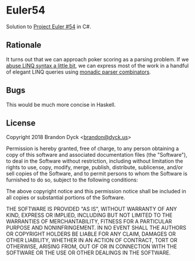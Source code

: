 # Euler54

Solution to [Project Euler #54](https://projecteuler.net/problem=54) in C#.

## Rationale

It turns out that we can approach poker scoring as a parsing problem. If we [abuse LINQ syntax a little bit](https://mikehadlow.blogspot.com/2011/01/monads-in-c-4-linq-loves-monads.html), we can express most of the work in a handful of elegant LINQ queries using [monadic parser combinators](https://blogs.msdn.microsoft.com/lukeh/2007/08/19/monadic-parser-combinators-using-c-3-0/).

## Bugs

This would be much more concise in Haskell.

## License

Copyright 2018 Brandon Dyck <<brandon@dyck.us>>

Permission is hereby granted, free of charge, to any person obtaining a copy of this software and associated documentation files (the "Software"), to deal in the Software without restriction, including without limitation the rights to use, copy, modify, merge, publish, distribute, sublicense, and/or sell copies of the Software, and to permit persons to whom the Software is furnished to do so, subject to the following conditions:

The above copyright notice and this permission notice shall be included in all copies or substantial portions of the Software.

THE SOFTWARE IS PROVIDED "AS IS", WITHOUT WARRANTY OF ANY KIND, EXPRESS OR IMPLIED, INCLUDING BUT NOT LIMITED TO THE WARRANTIES OF MERCHANTABILITY, FITNESS FOR A PARTICULAR PURPOSE AND NONINFRINGEMENT. IN NO EVENT SHALL THE AUTHORS OR COPYRIGHT HOLDERS BE LIABLE FOR ANY CLAIM, DAMAGES OR OTHER LIABILITY, WHETHER IN AN ACTION OF CONTRACT, TORT OR OTHERWISE, ARISING FROM, OUT OF OR IN CONNECTION WITH THE SOFTWARE OR THE USE OR OTHER DEALINGS IN THE SOFTWARE.
